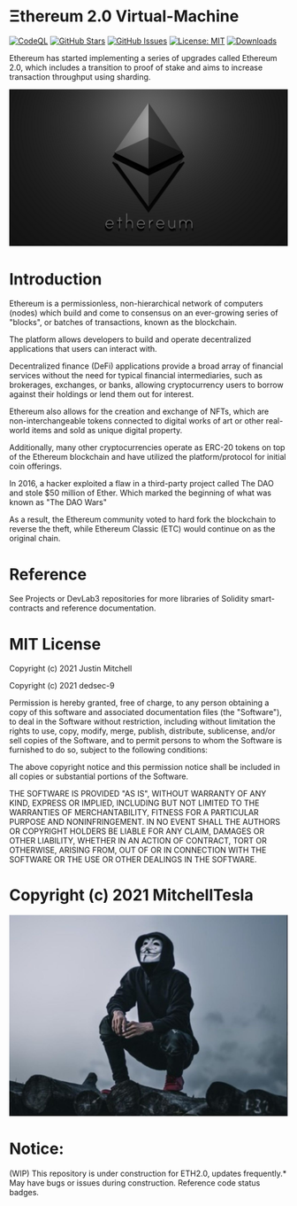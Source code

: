 # Ξthereum 2.0 Virtual-Machine 
[![CodeQL](https://github.com/MitchellTesla/Ethereum2.0/actions/workflows/codeql-analysis.yml/badge.svg)](https://github.com/MitchellTesla/Ethereum2.0/actions/workflows/codeql-analysis.yml)
[![GitHub Stars](https://img.shields.io/github/stars/mitchelltesla/Ethereum_2.0.svg)](https://github.com/mitchelltesla/Ethereum_2.0/stargazers)
[![GitHub Issues](https://img.shields.io/github/issues/mitchelltesla/Ethereum_2.0.svg)](https://github.com/mitchelltesla/Ethereum_2.0/issues)
[![License: MIT](https://img.shields.io/badge/License-MIT-blue.svg)](https://github.com/mitchelltesla/Ethereum_2.0/blob/develop/Ethereum_2.0-codegen/LICENSE)
[![Downloads](https://img.shields.io/npm/dw/web3x-evm-es.svg)](https://www.npmjs.com/package/web3x-evm-es)

Ethereum has started implementing a series of upgrades called Ethereum 2.0, which includes a transition to proof of stake and aims to increase transaction throughput using sharding.

<p align="center">
  <img src="MTeslaEthereumlogo.png" alt="demo" />
</p>
  
# Introduction 
Ethereum is a permissionless, non-hierarchical network of computers (nodes) which build and come to consensus on an ever-growing series of "blocks", or batches of transactions, known as the blockchain. 

The platform allows developers to build and operate decentralized applications that users can interact with.  

Decentralized finance (DeFi) applications provide a broad array of financial services without the need for typical financial intermediaries, such as brokerages, exchanges, or banks, allowing cryptocurrency users to borrow against their holdings or lend them out for interest. 

Ethereum also allows for the creation and exchange of NFTs, which are non-interchangeable tokens connected to digital works of art or other real-world items and sold as unique digital property. 

Additionally, many other cryptocurrencies operate as ERC-20 tokens on top of the Ethereum blockchain and have utilized the platform/protocol for initial coin offerings.

In 2016, a hacker exploited a flaw in a third-party project called The DAO and stole $50 million of Ether.  Which marked the beginning of what was known as "The DAO Wars" 

As a result, the Ethereum community voted to hard fork the blockchain to reverse the theft, while Ethereum Classic (ETC) would continue on as the original chain.

# Reference
 See Projects or DevLab3 repositories for more libraries of Solidity smart-contracts and reference documentation. 
 
    
# MIT License

Copyright (c) 2021 Justin Mitchell

Copyright (c) 2021 dedsec-9

Permission is hereby granted, free of charge, to any person obtaining a copy
of this software and associated documentation files (the "Software"), to deal
in the Software without restriction, including without limitation the rights
to use, copy, modify, merge, publish, distribute, sublicense, and/or sell
copies of the Software, and to permit persons to whom the Software is
furnished to do so, subject to the following conditions:

The above copyright notice and this permission notice shall be included in all
copies or substantial portions of the Software.

THE SOFTWARE IS PROVIDED "AS IS", WITHOUT WARRANTY OF ANY KIND, EXPRESS OR
IMPLIED, INCLUDING BUT NOT LIMITED TO THE WARRANTIES OF MERCHANTABILITY,
FITNESS FOR A PARTICULAR PURPOSE AND NONINFRINGEMENT. IN NO EVENT SHALL THE
AUTHORS OR COPYRIGHT HOLDERS BE LIABLE FOR ANY CLAIM, DAMAGES OR OTHER
LIABILITY, WHETHER IN AN ACTION OF CONTRACT, TORT OR OTHERWISE, ARISING FROM,
OUT OF OR IN CONNECTION WITH THE SOFTWARE OR THE USE OR OTHER DEALINGS IN THE
SOFTWARE.

#   Copyright (c) 2021 MitchellTesla 

<p align="center">
  <img src="dedsec9isnotsoanon.jpg" alt="demo" />
</p>


#  Notice: 
(WIP) This repository is under construction for ETH2.0, updates frequently.* May have bugs or issues during construction.  Reference code status badges.

